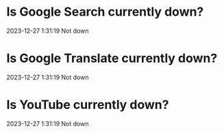 # Is Google Search currently down?

2023-12-27 1:31:19 Not down

# Is Google Translate currently down?

2023-12-27 1:31:19 Not down

# Is YouTube currently down?

2023-12-27 1:31:19 Not down

